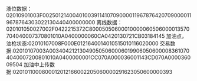 液位数据：02010901003F002501214004010039114107090000119678764207090000119678764303022130440400000000
离线数据：020101050027002F0422215372C80005050600010000060506000013570704040007370801010A0400000060CA0420130721CB03184145
加油点，油枪状态:02010107008F000E0121640014010515010116020000
交易数据:02010107003A0034042121304905050600060199060506000083610704040007200801010A0400000001CC070A000036001143CD070A000036009504
加油中上传数据:0201011000800012012166002205060000291623050600000393
